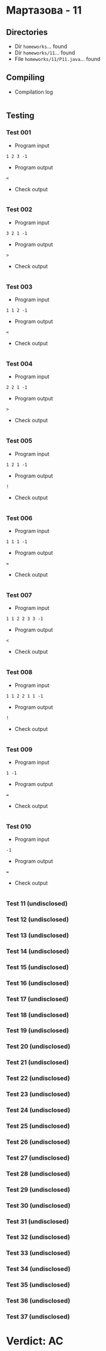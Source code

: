# Мартазова - 11
## Directories
- Dir `homeworks`... found
- Dir `homeworks/11`... found
- File `homeworks/11/P11.java`... found
## Compiling
- Compilation log
```

```
## Testing
### Test 001
- Program input
```
1 2 3 -1
```
- Program output
```
<

```
- Check output
```

```
### Test 002
- Program input
```
3 2 1 -1
```
- Program output
```
>

```
- Check output
```

```
### Test 003
- Program input
```
1 1 2 -1
```
- Program output
```
<

```
- Check output
```

```
### Test 004
- Program input
```
2 2 1 -1
```
- Program output
```
>

```
- Check output
```

```
### Test 005
- Program input
```
1 2 1 -1
```
- Program output
```
!

```
- Check output
```

```
### Test 006
- Program input
```
1 1 1 -1
```
- Program output
```
=

```
- Check output
```

```
### Test 007
- Program input
```
1 1 2 2 3 3 -1
```
- Program output
```
<

```
- Check output
```

```
### Test 008
- Program input
```
1 1 2 2 1 1 -1
```
- Program output
```
!

```
- Check output
```

```
### Test 009
- Program input
```
1 -1
```
- Program output
```
=

```
- Check output
```

```
### Test 010
- Program input
```
-1
```
- Program output
```
=

```
- Check output
```

```
### Test 11 (undisclosed)
### Test 12 (undisclosed)
### Test 13 (undisclosed)
### Test 14 (undisclosed)
### Test 15 (undisclosed)
### Test 16 (undisclosed)
### Test 17 (undisclosed)
### Test 18 (undisclosed)
### Test 19 (undisclosed)
### Test 20 (undisclosed)
### Test 21 (undisclosed)
### Test 22 (undisclosed)
### Test 23 (undisclosed)
### Test 24 (undisclosed)
### Test 25 (undisclosed)
### Test 26 (undisclosed)
### Test 27 (undisclosed)
### Test 28 (undisclosed)
### Test 29 (undisclosed)
### Test 30 (undisclosed)
### Test 31 (undisclosed)
### Test 32 (undisclosed)
### Test 33 (undisclosed)
### Test 34 (undisclosed)
### Test 35 (undisclosed)
### Test 36 (undisclosed)
### Test 37 (undisclosed)
# Verdict: AC
